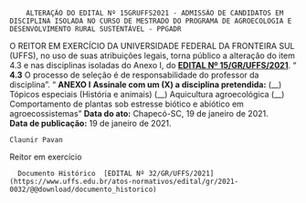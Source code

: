         ALTERAÇÃO DO EDITAL Nº 15GRUFFS2021 - ADMISSÃO DE CANDIDATOS EM DISCIPLINA ISOLADA NO CURSO DE MESTRADO DO PROGRAMA DE AGROECOLOGIA E DESENVOLVIMENTO RURAL SUSTENTÁVEL - PPGADR  

 O REITOR EM EXERCÍCIO DA UNIVERSIDADE FEDERAL DA FRONTEIRA SUL (UFFS), no uso de suas atribuições legais, torna público a alteração do item 4.3 e nas disciplinas isoladas do Anexo I, do  [**EDITAL Nº 15/GR/UFFS/2021**](https://www.uffs.edu.br/atos-normativos/edital/gr/2021-0015).   “ **4.3** O processo de seleção é de responsabilidade do professor da disciplina”.   “ **ANEXO I** **Assinale com um (X) a disciplina pretendida:** (\_\_) Tópicos especiais (História e animais) (\_\_) Aquicultura agroecológica (\_\_) Comportamento de plantas sob estresse biótico e abiótico em agroecossistemas”        **Data do ato:** Chapecó-SC, 19 de janeiro de 2021.   
 **Data de publicação:**  19 de janeiro de 2021. 

    Claunir Pavan   
 Reitor em exercício 

      Documento Histórico  [EDITAL Nº 32/GR/UFFS/2021](https://www.uffs.edu.br/atos-normativos/edital/gr/2021-0032/@@download/documento_historico)     
      